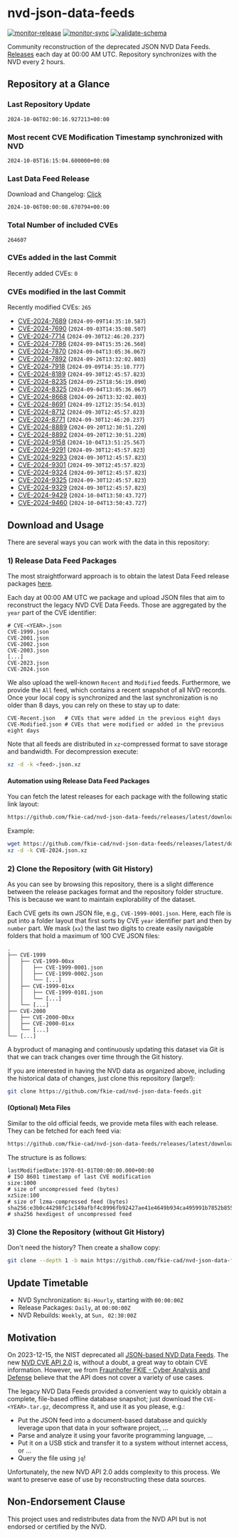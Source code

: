 # nvd-json-data-feeds

[![monitor-release](https://github.com/fkie-cad/nvd-json-data-feeds/actions/workflows/monitor_release.yml/badge.svg)](https://github.com/fkie-cad/nvd-json-data-feeds/actions/workflows/monitor_release.yml)
[![monitor-sync](https://github.com/fkie-cad/nvd-json-data-feeds/actions/workflows/monitor_sync.yml/badge.svg)](https://github.com/fkie-cad/nvd-json-data-feeds/actions/workflows/monitor_sync.yml)
[![validate-schema](https://github.com/fkie-cad/nvd-json-data-feeds/actions/workflows/validate_schema.yml/badge.svg)](https://github.com/fkie-cad/nvd-json-data-feeds/actions/workflows/validate_schema.yml)

Community reconstruction of the deprecated JSON NVD Data Feeds.
[Releases](https://github.com/fkie-cad/nvd-json-data-feeds/releases/latest) each day at 00:00 AM UTC.
Repository synchronizes with the NVD every 2 hours.

## Repository at a Glance

### Last Repository Update

```plain
2024-10-06T02:00:16.927213+00:00
```

### Most recent CVE Modification Timestamp synchronized with NVD

```plain
2024-10-05T16:15:04.600000+00:00
```

### Last Data Feed Release

Download and Changelog: [Click](https://github.com/fkie-cad/nvd-json-data-feeds/releases/latest)

```plain
2024-10-06T00:00:08.670794+00:00
```

### Total Number of included CVEs

```plain
264607
```

### CVEs added in the last Commit

Recently added CVEs: `0`



### CVEs modified in the last Commit

Recently modified CVEs: `265`

- [CVE-2024-7689](CVE-2024/CVE-2024-76xx/CVE-2024-7689.json) (`2024-09-09T14:35:10.587`)
- [CVE-2024-7690](CVE-2024/CVE-2024-76xx/CVE-2024-7690.json) (`2024-09-03T14:35:08.507`)
- [CVE-2024-7714](CVE-2024/CVE-2024-77xx/CVE-2024-7714.json) (`2024-09-30T12:46:20.237`)
- [CVE-2024-7786](CVE-2024/CVE-2024-77xx/CVE-2024-7786.json) (`2024-09-04T15:35:26.560`)
- [CVE-2024-7870](CVE-2024/CVE-2024-78xx/CVE-2024-7870.json) (`2024-09-04T13:05:36.067`)
- [CVE-2024-7892](CVE-2024/CVE-2024-78xx/CVE-2024-7892.json) (`2024-09-26T13:32:02.803`)
- [CVE-2024-7918](CVE-2024/CVE-2024-79xx/CVE-2024-7918.json) (`2024-09-09T14:35:10.777`)
- [CVE-2024-8189](CVE-2024/CVE-2024-81xx/CVE-2024-8189.json) (`2024-09-30T12:45:57.823`)
- [CVE-2024-8235](CVE-2024/CVE-2024-82xx/CVE-2024-8235.json) (`2024-09-25T18:56:19.090`)
- [CVE-2024-8325](CVE-2024/CVE-2024-83xx/CVE-2024-8325.json) (`2024-09-04T13:05:36.067`)
- [CVE-2024-8668](CVE-2024/CVE-2024-86xx/CVE-2024-8668.json) (`2024-09-26T13:32:02.803`)
- [CVE-2024-8691](CVE-2024/CVE-2024-86xx/CVE-2024-8691.json) (`2024-09-12T12:35:54.013`)
- [CVE-2024-8712](CVE-2024/CVE-2024-87xx/CVE-2024-8712.json) (`2024-09-30T12:45:57.823`)
- [CVE-2024-8771](CVE-2024/CVE-2024-87xx/CVE-2024-8771.json) (`2024-09-30T12:46:20.237`)
- [CVE-2024-8889](CVE-2024/CVE-2024-88xx/CVE-2024-8889.json) (`2024-09-20T12:30:51.220`)
- [CVE-2024-8892](CVE-2024/CVE-2024-88xx/CVE-2024-8892.json) (`2024-09-20T12:30:51.220`)
- [CVE-2024-9158](CVE-2024/CVE-2024-91xx/CVE-2024-9158.json) (`2024-10-04T13:51:25.567`)
- [CVE-2024-9291](CVE-2024/CVE-2024-92xx/CVE-2024-9291.json) (`2024-09-30T12:45:57.823`)
- [CVE-2024-9293](CVE-2024/CVE-2024-92xx/CVE-2024-9293.json) (`2024-09-30T12:45:57.823`)
- [CVE-2024-9301](CVE-2024/CVE-2024-93xx/CVE-2024-9301.json) (`2024-09-30T12:45:57.823`)
- [CVE-2024-9324](CVE-2024/CVE-2024-93xx/CVE-2024-9324.json) (`2024-09-30T12:45:57.823`)
- [CVE-2024-9325](CVE-2024/CVE-2024-93xx/CVE-2024-9325.json) (`2024-09-30T12:45:57.823`)
- [CVE-2024-9329](CVE-2024/CVE-2024-93xx/CVE-2024-9329.json) (`2024-09-30T12:45:57.823`)
- [CVE-2024-9429](CVE-2024/CVE-2024-94xx/CVE-2024-9429.json) (`2024-10-04T13:50:43.727`)
- [CVE-2024-9460](CVE-2024/CVE-2024-94xx/CVE-2024-9460.json) (`2024-10-04T13:50:43.727`)


## Download and Usage

There are several ways you can work with the data in this repository:

### 1) Release Data Feed Packages

The most straightforward approach is to obtain the latest Data Feed release packages [here](https://github.com/fkie-cad/nvd-json-data-feeds/releases/latest).

Each day at 00:00 AM UTC we package and upload JSON files that aim to reconstruct the legacy NVD CVE Data Feeds.
Those are aggregated by the `year` part of the CVE identifier:

```
# CVE-<YEAR>.json
CVE-1999.json
CVE-2001.json
CVE-2002.json
CVE-2003.json
[...]
CVE-2023.json
CVE-2024.json
```

We also upload the well-known `Recent` and `Modified` feeds.
Furthermore, we provide the `All` feed, which contains a recent snapshot of all NVD records.
Once your local copy is synchronized and the last synchronization is no older than 8 days, you can rely on these to stay up to date:

```plain
CVE-Recent.json   # CVEs that were added in the previous eight days
CVE-Modified.json # CVEs that were modified or added in the previous eight days
```

Note that all feeds are distributed in `xz`-compressed format to save storage and bandwidth.
For decompression execute:

```sh
xz -d -k <feed>.json.xz
```

#### Automation using Release Data Feed Packages

You can fetch the latest releases for each package with the following static link layout:

```sh
https://github.com/fkie-cad/nvd-json-data-feeds/releases/latest/download/CVE-<YEAR>.json.xz
```

Example:

```sh
wget https://github.com/fkie-cad/nvd-json-data-feeds/releases/latest/download/CVE-2024.json.xz
xz -d -k CVE-2024.json.xz
```

### 2) Clone the Repository (with Git History)

As you can see by browsing this repository, there is a slight difference between the release packages format and the repository folder structure.
This is because we want to maintain explorability of the dataset.

Each CVE gets its own JSON file, e.g., `CVE-1999-0001.json`.
Here, each file is put into a folder layout that first sorts by CVE `year` identifier part and then by `number` part.
We mask (`xx`) the last two digits to create easily navigable folders that hold a maximum of 100 CVE JSON files:

```plain
.
├── CVE-1999
│   ├── CVE-1999-00xx
│   │   ├── CVE-1999-0001.json
│   │   ├── CVE-1999-0002.json
│   │   └── [...]
│   ├── CVE-1999-01xx
│   │   ├── CVE-1999-0101.json
│   │   └── [...]
│   └── [...]
├── CVE-2000
│   ├── CVE-2000-00xx
│   ├── CVE-2000-01xx
│   └── [...]
└── [...]
```

A byproduct of managing and continuously updating this dataset via Git is that we can track changes over time through the Git history.

If you are interested in having the NVD data as organized above, including the historical data of changes, just clone this repository (large!):

```sh
git clone https://github.com/fkie-cad/nvd-json-data-feeds.git
```

#### (Optional) Meta Files

Similar to the old official feeds, we provide meta files with each release. They can be fetched for each feed via:

```sh
https://github.com/fkie-cad/nvd-json-data-feeds/releases/latest/download/CVE-<YEAR>.meta
```

The structure is as follows:

```plain
lastModifiedDate:1970-01-01T00:00:00.000+00:00                          # ISO 8601 timestamp of last CVE modification
size:1000                                                               # size of uncompressed feed (bytes)
xzSize:100                                                              # size of lzma-compressed feed (bytes)
sha256:e3b0c44298fc1c149afbf4c8996fb92427ae41e4649b934ca495991b7852b855 # sha256 hexdigest of uncompressed feed
```

### 3) Clone the Repository (without Git History)

Don't need the history? Then create a shallow copy:

```sh
git clone --depth 1 -b main https://github.com/fkie-cad/nvd-json-data-feeds.git
```


## Update Timetable

* NVD Synchronization: `Bi-Hourly`, starting with `00:00:00Z`
* Release Packages: `Daily`, at `00:00:00Z`
* NVD Rebuilds: `Weekly`, at `Sun, 02:30:00Z`


## Motivation

On 2023-12-15, the NIST deprecated all [JSON-based NVD Data Feeds](https://nvd.nist.gov/vuln/data-feeds#divRetirementBanner-1).
The new [NVD CVE API 2.0](https://nvd.nist.gov/developers/vulnerabilities) is, without a doubt, a great way to obtain CVE information.
However, we from [Fraunhofer FKIE - Cyber Analysis and Defense](https://www.fkie.fraunhofer.de/en/departments/cad.html) believe that the API does not cover a variety of use cases.

The legacy NVD Data Feeds provided a convenient way to quickly obtain a complete, file-based offline database snapshot; just download the `CVE-<YEAR>.tar.gz`, decompress it, and use it as you please, e.g.:

- Put the JSON feed into a document-based database and quickly leverage upon that data in your software project, ...
- Parse and analyze it using your favorite programming language, ...
- Put it on a USB stick and transfer it to a system without internet access, or ...
- Query the file using `jq`!

Unfortunately, the new NVD API 2.0 adds complexity to this process.
We want to preserve ease of use by reconstructing these data sources.

## Non-Endorsement Clause

This project uses and redistributes data from the NVD API but is not endorsed or certified by the NVD.